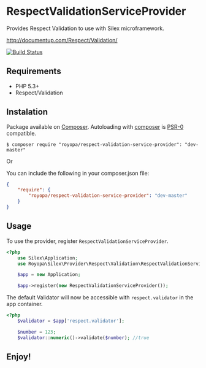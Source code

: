 RespectValidationServiceProvider
================================

Provides Respect Validation to use with Silex microframework.

http://documentup.com/Respect/Validation/

[![Build Status](https://travis-ci.org/royopa/respect-validation-service-provider.png?branch=master)](https://travis-ci.org/royopa/respect-validation-service-provider)

Requirements
------------

  - PHP 5.3+
  - Respect/Validation

Instalation
-----------

Package available on [Composer](https://packagist.org/packages/royopa/RespectValidationServiceProvider). Autoloading with [composer](http://getcomposer.org/) is [PSR-0](https://github.com/php-fig/fig-standards/blob/master/accepted/PSR-0.md) compatible.

    $ composer require "royopa/respect-validation-service-provider": "dev-master"
    
Or

You can include the following in your composer.json file:

```json
{
    "require": {
        "royopa/respect-validation-service-provider": "dev-master"
    }
}
```

Usage
-----

To use the provider, register `RespectValidationServiceProvider`.

```php
<?php
    use Silex\Application;
    use Royopa\Silex\Provider\Respect\Validation\RespectValidationServiceProvider;

    $app = new Application;

    $app->register(new RespectValidationServiceProvider());
```

The default Validator will now be accessible with `respect.validator` in the app container.

```php
<?php
    $validator = $app['respect.validator'];

    $number = 123;
    $validator::numeric()->validate($number); //true
```

Enjoy!
------
